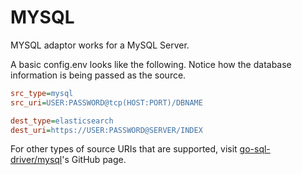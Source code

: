 # MYSQL

MYSQL adaptor works for a MySQL Server.

A basic config.env looks like the following.
Notice how the database information is being passed as the source.

```ini
src_type=mysql
src_uri=USER:PASSWORD@tcp(HOST:PORT)/DBNAME

dest_type=elasticsearch
dest_uri=https://USER:PASSWORD@SERVER/INDEX
```

For other types of source URIs that are supported, visit [go-sql-driver/mysql](https://github.com/go-sql-driver/mysql#examples)'s GitHub page. 
